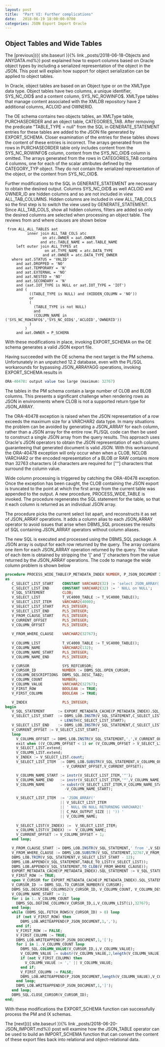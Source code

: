 ```yaml
---
layout: post
title:  "Part VI: Further complications"
date:   2018-06-19 18:00:00-0700
categories: JSON Export Import Oracle
---
```


## Object Tables and Wide Tables

The [previous]({{ site.baseurl }}{% link _posts/2018-06-18-Objects and ANYDATA.md%}) post explained how to export columns based on Oracle object types by including a serialized representation of the object in the JSON. This post will explain how  support for object serialization can be applied to object tables. 

In Oracle, object tables are based on an Object type or on the XMLType data type. Object tables have two columns, a unique identifier, SYS_NC_OID$ and a content column, SYS_NC_ROWINFO$.  XMLType tables that manage content associated with the XMLDB repository have 2 additional columns, ACLOID and OWNERID.

The OE schema contains two objects tables, an XMLType table, PURCHASEORDER and an object table, CATEGORIES_TAB. After removing the predicate "TABLE_TYPE = null" from the SQL in GENERATE_STATEMENT entries for these tables are added to the JSON file generated by EXPORT_SCHEMA. Closer examination of the entries for these tables shows the content of these entries is incorrect. The arrays generated from the rows in PURCHASEORDER table only includes content from the SYS_NC_ROWINFO$ column, content from the SYS_NC_OID$ column is omitted. The arrays generated from the rows in CATEGORIES_TAB contains 4 columns, one for each of the scalar attributes defined by the CATEGORY_TYP object. They do not contain the serialized representation of the object, or the content from  SYS_NC_OID$.

Further modifications to the SQL in GENERATE_STATEMENT are necessary to obtain the desired output. Columns SYS_NC_OID$ as well ACLOID and OWNER_ID are hidden columns and so are not included in view ALL_TAB_COLUMNS. Hidden columns are included in view ALL_TAB_COLS so the first step is to switch the view used by GENERATE_STATEMENT. Since ALL_TAB_COLS, show all hidden columns, filters are added so only the desired columns are selected when processing an object table. The reviews from and where clauses are shown below

```
 from ALL_ALL_TABLES aat
          inner join ALL_TAB_COLS atc
		         on atc.OWNER = aat.OWNER
		        and atc.TABLE_NAME = aat.TABLE_NAME
	 left outer join ALL_TYPES at
                  on at.TYPE_NAME = atc.DATA_TYPE
                 and at.OWNER = atc.DATA_TYPE_OWNER
   where aat.STATUS = 'VALID'
     and aat.DROPPED = 'NO'
	 and aat.TEMPORARY = 'N'
     and aat.EXTERNAL = 'NO'
	 and aat.NESTED = 'NO'
	 and aat.SECONDARY = 'N'
	 and (aat.IOT_TYPE is NULL or aat.IOT_TYPE = 'IOT')
	 and (
	       ((TABLE_TYPE is NULL) and (HIDDEN_COLUMN = 'NO'))
		   or 
		   (
		     (TABLE_TYPE is not NULL) 
		     and 
		     (COLUMN_NAME in ('SYS_NC_ROWINFO$','SYS_NC_OID$','ACLOID','OWNERID'))
		   )
         )		           							
	 and aat.OWNER = P_SCHEMA
```

With these modifications in place, invoking EXPORT_SCHEMA on the OE schema generates a valid JSON export file. 

Having succeeded with the OE schema the next target is the PM schema. Unfortunately in an unpatched 12.2 database, even with the PL/SQL workarounds for bypassing JSON_ARRAYAGG operations, invoking EXPORT_SCHEMA results in

```SQL
ORA-40478: output value too large (maximum: 32767)
```

The tables in the PM schema contain a large number of CLOB and BLOB columns. This presents a significant challenge when rendering rows as JSON in environments where CLOB is not a supported return type for JSON_ARRAY. 

The ORA-40478 exception is raised when the JSON representation of a row exceeds the maximum size for a VARCHAR2 data type. In many situations the problem can be avoided by generating a JSON_ARRAY for each column, rather than a JSON array for the entire row. PL/SQL code can then be used to construct a single JSON array from the query results. This approach uses Oracle's JSON operators to obtain the JSON representation of each column, guaranteeing that generated document is valid JSON.  With this workaround the ORA-40478 exception will only occur when when a CLOB, NCLOB VARCHAR2  or the encoded representation of a BLOB or RAW contains more than 32763 characters (4 characters are required for [""] characters that surround the column value. 

Wide column processing is triggered by catching the ORA-40478 exception. Once the exception has been caught, the CLOB containing the JSON export is truncated to the point at which the first array from the current table was appended to the output. A new procedure, PROCESS_WIDE_TABLE is invoked. The procedure regenerates the SQL statement for the table, so that it each column is returned as an individual  JSON array. 

The procedure picks the current select list apart, and reconstructs it as set of JSON_ARRAY operations. It adds a  column alias to each JSON_ARRAY operator to avoid issues that arise when DBMS_SQL processes the results of SQL containing JSON_ARRAY operators without column aliases. 

The new SQL is executed and processed using the DBMS_SQL package. A JSON array is output for each row returned by the query. The array contains one item for each JSON_ARRAY operation returned by the query. The value of each item is obtained by stripping the '[' and ']' characters from the value returned by the JSON_ARRAY operations. The code to manage the wide column problem is shown below

```SQL
procedure PROCESS_WIDE_TABLE(P_METADATA_INDEX NUMBER, P_JSON_DOCUMENT IN OUT CLOB)
as
   C_SELECT_LIST_START    CONSTANT VARCHAR2(32) := 'select JSON_ARRAY(';
   C_SELECT_LIST_END      CONSTANT VARCHAR2(32) := ' NULL on NULL';
   V_SQL_STATEMENT        CLOB;
   V_SELECT_LIST          T_VC4000_TABLE := T_VC4000_TABLE();
   V_SELECT_LIST_ITEM     VARCHAR2(4000);
   V_SELECT_LIST_START    PLS_INTEGER;
   V_SELECT_LIST_END      PLS_INTEGER;
   V_FROM_CLAUSE_START    PLS_INTEGER;
   V_CURRENT_OFFSET       PLS_INTEGER;
   V_COLUMN_OFFSET        PLS_INTEGER;
   
   V_FROM_WHERE_CLAUSE    VARCHAR2(32767);
   
   V_COLUMN_LIST          T_VC4000_TABLE := T_VC4000_TABLE();
   V_COLUMN_NAME          VARCHAR2(132);
   V_COLUMN_NAME_START    PLS_INTEGER;
   V_COLUMN_NAME_END      PLS_INTEGER;

   V_CURSOR               SYS_REFCURSOR;
   V_CURSOR_ID            NUMBER := DBMS_SQL.OPEN_CURSOR;
   V_COLUMN_DESCRIPTIONS  DBMS_SQL.DESC_TAB2;
   V_COLUMN_COUNT         NUMBER;
   V_COLUMN_VALUE         VARCHAR2(32767);
   V_FIRST_ROW            BOOLEAN := TRUE;
   V_FIRST_COLUMN         BOOLEAN := TRUE;

   V_INDEX                PLS_INTEGER;
begin
   V_SQL_STATEMENT      := EXPORT_METADATA_CACHE(P_METADATA_INDEX).SQL_STATEMENT;
   V_SELECT_LIST_START  := DBMS_LOB.INSTR(V_SQL_STATEMENT,C_SELECT_LIST_START)
                         + LENGTH(C_SELECT_LIST_START);
   V_SELECT_LIST_END    := DBMS_LOB.INSTR(V_SQL_STATEMENT,C_SELECT_LIST_END) - 1;
   V_CURRENT_OFFSET := V_SELECT_LIST_START;
   loop
     V_COLUMN_OFFSET := DBMS_LOB.INSTR(V_SQL_STATEMENT,',',V_CURRENT_OFFSET); 
     exit when ((V_COLUMN_OFFSET < 1) or (V_COLUMN_OFFSET > V_SELECT_LIST_END));
	 V_SELECT_LIST.extend;
	 V_COLUMN_LIST.extend;
	 V_INDEX := V_SELECT_LIST.count;
	 V_SELECT_LIST_ITEM  := DBMS_LOB.SUBSTR(V_SQL_STATEMENT,V_COLUMN_OFFSET 
                          - V_CURRENT_OFFSET,V_CURRENT_OFFSET);

	 V_COLUMN_NAME_START := instr(V_SELECT_LIST_ITEM,'"');
     V_COLUMN_NAME_END   := instr(V_SELECT_LIST_ITEM,'"',V_COLUMN_NAME_START+1)+1;
     V_COLUMN_NAME       := substr(V_SELECT_LIST_ITEM,V_COLUMN_NAME_START,V_COLUMN_NAME_END
                           -V_COLUMN_NAME_START);

	 V_SELECT_LIST_ITEM  := 'JSON_ARRAY(' 
	                     || V_SELECT_LIST_ITEM 
	                     || ' NULL ON NULL RETURNING VARCHAR2(' 
	                     || C_MAX_OUTPUT_SIZE || ')) ' 
	                     || V_COLUMN_NAME;
						
	 V_SELECT_LIST(V_INDEX) :=  V_SELECT_LIST_ITEM;
	 v_COLUMN_LIST(V_INDEX) :=  V_COLUMN_NAME;
	 V_CURRENT_OFFSET := V_COLUMN_OFFSET + 1;
   end loop;

   V_FROM_CLAUSE_START := DBMS_LOB.INSTR(V_SQL_STATEMENT,' from ',V_SELECT_LIST_END);
   V_FROM_WHERE_CLAUSE := DBMS_LOB.SUBSTR(V_SQL_STATEMENT,32767,V_FROM_CLAUSE_START);
   DBMS_LOB.TRIM(V_SQL_STATEMENT,V_SELECT_LIST_START - 12);
   DBMS_LOB.APPEND(V_SQL_STATEMENT,TABLE_TO_LIST(V_SELECT_LIST));
   DBMS_LOB.APPEND(V_SQL_STATEMENT,TO_CLOB(V_FROM_WHERE_CLAUSE));
   EXPORT_METADATA_CACHE(P_METADATA_INDEX).SQL_STATEMENT := V_SQL_STATEMENT;
   V_FIRST_ROW := TRUE;
   open V_CURSOR for EXPORT_METADATA_CACHE(P_METADATA_INDEX).SQL_STATEMENT;
   V_CURSOR_ID := DBMS_SQL.TO_CURSOR_NUMBER(V_CURSOR);
   DBMS_SQL.DESCRIBE_COLUMNS2(V_CURSOR_ID, V_COLUMN_COUNT, V_COLUMN_DESCRIPTIONS);
   V_COLUMN_NAME_START := 2;
   for i in 1..V_COLUMN_COUNT loop
     DBMS_SQL.DEFINE_COLUMN(V_CURSOR_ID,i,V_COLUMN_LIST(i),32767);
   end loop;
   while (DBMS_SQL.FETCH_ROWS(V_CURSOR_ID) > 0) loop
   	 if (not V_FIRST_ROW) then
       DBMS_LOB.WRITEAPPEND(P_JSON_DOCUMENT,1,',');
	 end if;
 	 V_FIRST_ROW := FALSE;
	 V_FIRST_COLUMN := TRUE;
     DBMS_LOB.WRITEAPPEND(P_JSON_DOCUMENT,1,'[');
     for i in 1..V_COLUMN_COUNT loop
	   DBMS_SQL.COLUMN_VALUE(V_CURSOR_ID,i,V_COLUMN_VALUE);
	   V_COLUMN_VALUE := substr(V_COLUMN_VALUE,2,length(V_COLUMN_VALUE)-2);
       if (not V_FIRST_COLUMN) then
         V_COLUMN_VALUE := ',' || V_COLUMN_VALUE;
  	   end if;
       V_FIRST_COLUMN := FALSE;
       DBMS_LOB.WRITEAPPEND(P_JSON_DOCUMENT,length(V_COLUMN_VALUE),V_COLUMN_VALUE);
     end loop;
     DBMS_LOB.WRITEAPPEND(P_JSON_DOCUMENT,1,']');
   end loop;
   DBMS_SQL.CLOSE_CURSOR(V_CURSOR_ID);
end;
```

With these modifications the EXPORT_SCHEMA function can successfully process the PM and IX schemas.

The [next]({{ site.baseurl }}{% link _posts/2018-06-20-JSON_IMPORT.md%}) post will examine how the JSON_TABLE operator can be used to build an IMPORT_SCHEMA function that can convert the content of these export files back into relational and object-relational data.



